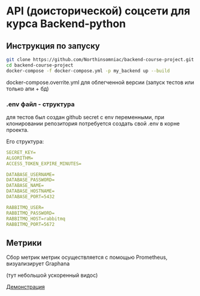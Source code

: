 # API (доисторической) соцсети для курса Backend-python

## Инструкция по запуску
```bash
git clone https://github.com/Northinsomniac/backend-course-project.git
cd backend-course-project
docker-compose -f docker-compose.yml -p my_backend up --build
```

docker-compose.overrite.yml для облегченной версии (запуск тестов или только апи + бд)

### .env файл - структура
для тестов был создан github secret с env переменными, при клонировании репозитория потребуется создать свой .env в корне проекта.

Его структура:
```yml
SECRET_KEY=
ALGORITHM=
ACCESS_TOKEN_EXPIRE_MINUTES=

DATABASE_USERNAME=
DATABASE_PASSWORD=
DATABASE_NAME=
DATABASE_HOSTNAME=
DATABASE_PORT=5432

RABBITMQ_USER=
RABBITMQ_PASSWORD=
RABBITMQ_HOST=rabbitmq
RABBITMQ_PORT=5672
```

## Метрики 

Сбор метрик метрик осуществляется с помощью Prometheus, визуализирует Graphana

(тут небольшой ускоренный видос) 

[Демонстрация](https://drive.google.com/drive/folders/1am_US8lFRs1ZaNnND1MmaoHYuFWD4N46)

